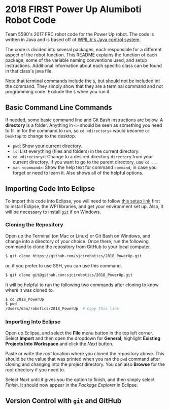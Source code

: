 # 2018 FIRST Power Up Alumiboti Robot Code

Team 5590's 2017 FRC robot code for the Power Up robot. The code is written in Java and is based off of [WPILib's Java control system][control-system].

The code is divided into several packages, each responsible for a different aspect of the robot function. This README explains the function of each package, some of the variable naming conventions used, and setup instructions. Additional information about each specific class can be found in that class's java file.

Note that terminal commands include the `$`, but should not be included int the command. They simply show that they are a terminal command and not programming code. Exclude the `$` when you run it.

## Basic Command Line Commands

If needed, some basic command line and Git Bash instructions are below. A **directory** is a folder. Anything in `<>` should be seen as something *you* need to fill in for the command to run, so `cd <directory>` would become `cd Desktop` to change to the desktop.

* `pwd`: Show your current directory.
* `ls`: List everything (files and folders) in the current directory.
* `cd <directory>`: Change to a desired directory `directory` from your current directory. If you want to go to the parent directory, use `cd ..`.
* `man <command>`: Show the help text for command `command`, in case you forget or need to learn it. Also shows all of the helpful options.

## Importing Code Into Eclipse

To import this code into Eclipse, you will need to follow [this setup link][WPI-setup] first to install Eclipse, the WPI libraries, and get your environment set up. Also, it will be necessary to install [`git`][git-install] if on Windows.

### Cloning the Repository

Open up the Terminal (on Mac or Linux) or Git Bash on Windows, and change into a directory of your choice. Once there, run the following command to clone the repository from GitHub to your local computer.

```bash
$ git clone https://github.com/sjcirobotics/2018_PowerUp.git
```

or, if you prefer to use SSH, you can use this command.

```bash
$ git clone git@github.com:sjcirobotics/2018_PowerUp.git
```

It will be helpful to run the following two commands after cloning to know where it was cloned to.

```bash
$ cd 2018_PowerUp
$ pwd
/Users/dan/robotics/2018_PowerUp  # Copy this line
```

### Importing Into Eclipse

Open up Eclipse, and select the **File** menu button in the top left corner. Select **Import** and then open the dropdown for **General**, highlight **Existing Projects Into Workspace** and click the *Next* button.

Paste or write the *root* location where you cloned the repository above. This should be the value that was printed when you ran the `pwd` command after cloning and changing into the project directory. You can also **Browse** for the root directory if you need to.

Select *Next* until it gives you the option to finish, and then simply select *Finish*. It should now appear in the *Package Explorer* in Eclipse.

## Version Control with `git` and GitHub



[control-system]: https://wpilib.screenstepslive.com/s/currentCS
[WPI-setup]: https://wpilib.screenstepslive.com/s/currentCS/m/getting_started/l/599679-installing-eclipse-c-java
[git-install]: https://git-scm.com/download/win